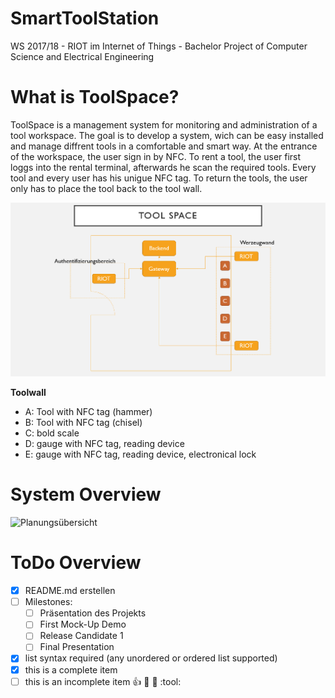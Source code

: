 # SmartToolStation
  
WS 2017/18 - RIOT im Internet of Things - Bachelor Project of Computer Science and Electrical Engineering 
   
# What is ToolSpace?
  
ToolSpace is a management system for monitoring and administration of a tool workspace.
The goal is to develop a system, wich can be easy installed and manage diffrent tools in a comfortable and smart way.
At the entrance of the workspace, the user sign in by NFC. To rent a tool, the user first loggs into the rental terminal, afterwards he scan the required tools.
Every tool and every user has his unigue NFC tag. 
To return the tools, the user only has to place the tool back to the tool wall.
        
![](/images/ToolSpace_Uebersicht.PNG)

**Toolwall**
  
  - A: Tool with NFC tag (hammer)
  - B: Tool with NFC tag (chisel)
  - C: bold scale
  - D: gauge with NFC tag, reading device
  - E: gauge with NFC tag, reading device, electronical lock
  


    
# System Overview
   
![Planungsübersicht](images/Planungs%C3%BCbersicht_ToolSpace.png)
   
# ToDo Overview
- [x] README.md erstellen
- [ ] Milestones:
  - [ ] Präsentation des Projekts
  - [ ] First Mock-Up Demo
  - [ ] Release Candidate 1
  - [ ] Final Presentation
- [x] list syntax required (any unordered or ordered list supported)
- [x] this is a complete item
- [ ] this is an incomplete item
:+1:
:rocket:
:hammer:
:tool:
